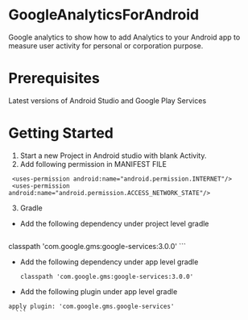 # GoogleAnalyticsForAndroid
Google analytics to show how to add Analytics to your Android app to measure user activity for personal or corporation purpose.

# Prerequisites
Latest versions of Android Studio and Google Play Services

# Getting Started
1. Start a new Project in Android studio with blank Activity.
2. Add following permission in MANIFEST FILE
 ```
  <uses-permission android:name="android.permission.INTERNET"/>
  <uses-permission android:name="android.permission.ACCESS_NETWORK_STATE"/>
   ```
3. Gradle 
  - Add the following dependency under project level gradle
    ```
   classpath 'com.google.gms:google-services:3.0.0'
    ```
  - Add the following dependency under app level gradle
    ```
    classpath 'com.google.gms:google-services:3.0.0'
    ```
  - Add the following plugin under app level gradle
  ```
  apply plugin: 'com.google.gms.google-services'
    ```

  
